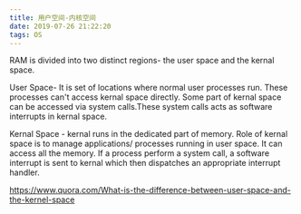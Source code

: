 ```yaml
---
title: 用户空间-内核空间
date: 2019-07-26 21:22:20
tags: OS
---
```


RAM is divided into two distinct regions- the user space and the kernal space.

User Space- It is set of locations where normal user processes run. These processes can't access kernal space directly. Some part of kernal space can be accessed via system calls.These system calls acts as software interrupts in kernal space.

Kernal Space - kernal runs in the dedicated part of memory. Role of kernal space is to manage applications/ processes running in user space. It can access all the memory. If a process perform a system call, a software interrupt is sent to kernal which then dispatches an appropriate interrupt handler.

https://www.quora.com/What-is-the-difference-between-user-space-and-the-kernel-space
